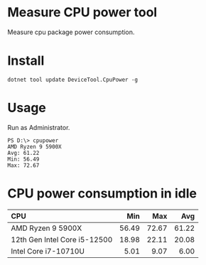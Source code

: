 # Measure CPU power tool

Measure cpu package power consumption.

# Install

```
dotnet tool update DeviceTool.CpuPower -g
```

# Usage

Run as Administrator.

```
PS D:\> cpupower
AMD Ryzen 9 5900X
Avg: 61.22
Min: 56.49
Max: 72.67
```

# CPU power consumption in idle

| CPU                          | Min   | Max   | Avg   |
|:-----------------------------|------:|------:|------:|
| AMD Ryzen 9 5900X            | 56.49 | 72.67 | 61.22 |
| 12th Gen Intel Core i5-12500 | 18.98 | 22.11 | 20.08 |
| Intel Core i7-10710U         |  5.01 |  9.07 |  6.00 |
